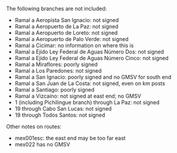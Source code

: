 The following branches are not included:
* Ramal a Aeropista San Ignacio: not signed
* Ramal a Aeropuerto de La Paz: not signed
* Ramal a Aeropuerto de Loreto: not signed
* Ramal a Aeropuerto de Palo Verde: not signed
* Ramal a Cicimar: no information on where this is
* Ramal a Ejido Ley Federal de Aguas Número Dos: not signed
* Ramal a Ejido Ley Federal de Aguas Número Cinco: not signed
* Ramal a Miraflores: poorly signed
* Ramal a Los Paredones: not signed
* Ramal a San Ignacio: poorly signed and no GMSV for south end
* Ramal a San Juan de La Costa: not signed, even on km posts
* Ramal a Santiago: poorly signed
* Ramal a Vizcaíno: not signed at east end; no GMSV
* 1 (including Pichilingue branch) through La Paz: not signed
* 19 through Cabo San Lucas: not signed
* 19 through Todos Santos: not signed

Other notes on routes:
* mex001esc: the east end may be too far east
* mex022 has no GMSV

